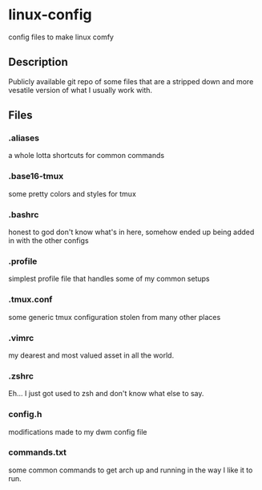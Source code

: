# linux-config
config files to make linux comfy

## Description
Publicly available git repo of some files that are a stripped down and more vesatile version of what I usually work with.

## Files

### .aliases
a whole lotta shortcuts for common commands

### .base16-tmux
some pretty colors and styles for tmux

### .bashrc
honest to god don't know what's in here,
somehow ended up being added in with the other configs

### .profile
simplest profile file that handles some of my common setups

### .tmux.conf
some generic tmux configuration stolen from many other places

### .vimrc
my dearest and most valued asset in all the world.

### .zshrc
Eh... I just got used to zsh and don't know what else to say.

### config.h
modifications made to my dwm config file

### commands.txt
some common commands to get arch up and running in the way I like it to run.
